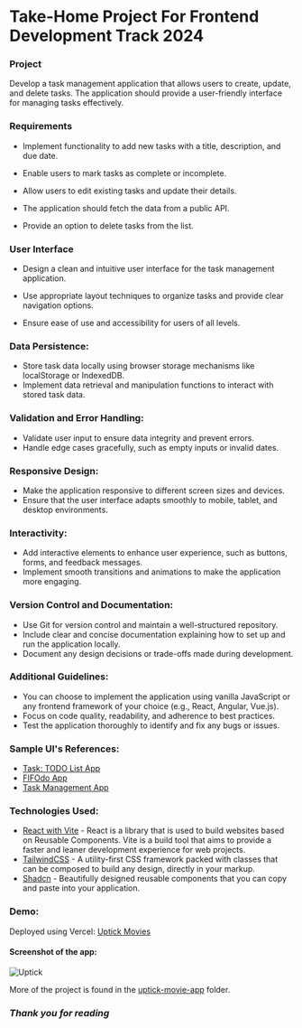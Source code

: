 # Take-Home Project For Frontend Development Track 2024

### Project

Develop a task management application that allows users to create, update, and delete tasks. The application should provide a user-friendly
interface for managing tasks effectively.

### Requirements

- Implement functionality to add new tasks with a title, description, and due date.

- Enable users to mark tasks as complete or incomplete.

- Allow users to edit existing tasks and update their details.

- The application should fetch the data from a public API.

- Provide an option to delete tasks from the list.

### User Interface
-   Design a clean and intuitive user interface for the task management application.

-   Use appropriate layout techniques to organize tasks and provide clear navigation options.

-   Ensure ease of use and accessibility for users of all levels.

### Data Persistence:
-   Store task data locally using browser storage mechanisms like localStorage or IndexedDB.
-   Implement data retrieval and manipulation functions to interact with stored task data.

### Validation and Error Handling:
-   Validate user input to ensure data integrity and prevent errors.
-   Handle edge cases gracefully, such as empty inputs or invalid dates.

### Responsive Design:
-   Make the application responsive to different screen sizes and devices.
-   Ensure that the user interface adapts smoothly to mobile, tablet, and desktop environments.

### Interactivity:
-   Add interactive elements to enhance user experience, such as buttons, forms, and feedback messages.
-   Implement smooth transitions and animations to make the application more engaging.

### Version Control and Documentation:
-   Use Git for version control and maintain a well-structured repository.
-   Include clear and concise documentation explaining how to set up and run the application locally.
-   Document any design decisions or trade-offs made during development.

### Additional Guidelines:
-   You can choose to implement the application using vanilla JavaScript or any frontend framework of your choice (e.g., React, Angular,
Vue.js).
-   Focus on code quality, readability, and adherence to best practices.
-   Test the application thoroughly to identify and fix any bugs or issues.

### Sample UI's References:
-   [Task: TODO List App](https://dribbble.com/shots/12099221-Tasx-Todo-List-App)
-   [FIFOdo App](https://dribbble.com/shots/18675079-FIFOdo-app)
-   [Task Management App](https://dribbble.com/shots/19752197-Task-Management-App)

### Technologies Used:
-   [React with Vite](https://vitejs.dev/guide/) - React is a library that is used to build websites based on Reusable Components. Vite is a build tool that aims to provide a faster and leaner development experience for web projects.
-   [TailwindCSS](https://tailwindcss.com/) - A utility-first CSS framework packed with classes that can be composed to build any design, directly in your markup.
-   [Shadcn](https://ui.shadcn.com/docs/installation) - Beautifully designed reusable components that you can copy and paste into your application.

### Demo:

Deployed using Vercel:
[Uptick Movies](https://uptick-frontend-development.vercel.app/)

#### Screenshot of the app:

![Uptick](./uptick-movie-app/src/images/sc_uptick.png)

More of the project is found in the [uptick-movie-app](./uptick-movie-app) folder.

### *Thank you for reading*